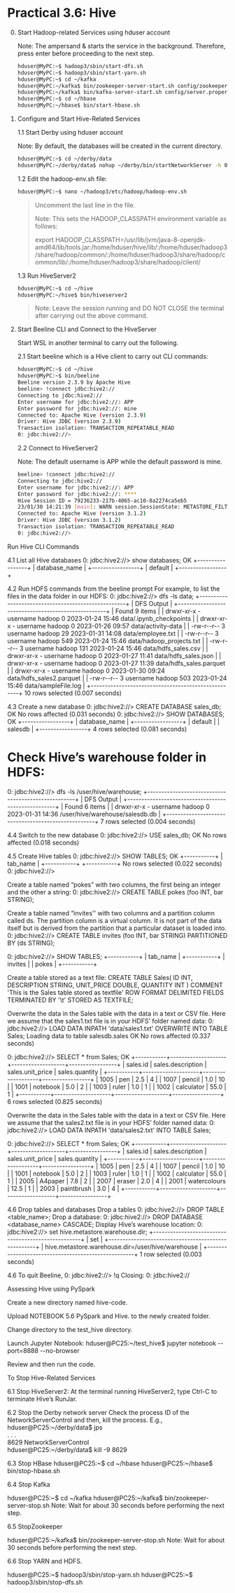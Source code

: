 # Practical 3.6: Hive

0. Start Hadoop-related Services using hduser account

   Note: The ampersand & starts the service in the background. Therefore, press enter before proceeding to the next step.

   ~~~bash
   hduser@MyPC:~$ hadoop3/sbin/start-dfs.sh 
   hduser@MyPC:~$ hadoop3/sbin/start-yarn.sh
   hduser@MyPC:~$ cd ~/kafka
   hduser@MyPC:~/kafka$ bin/zookeeper-server-start.sh config/zookeeper.properties &
   hduser@MyPC:~/kafka$ bin/kafka-server-start.sh config/server.properties &
   hduser@MyPC:~$ cd ~/hbase
   hduser@MyPC:~/hbase$ bin/start-hbase.sh
   ~~~

1. Configure and Start Hive-Related Services

   1.1 Start Derby using hduser account

     Note: By default, the databases will be created in the current directory.
     ~~~bash
     hduser@MyPC:~$ cd ~/derby/data
     hduser@MyPC:~/derby/data$ nohup ~/derby/bin/startNetworkServer -h 0.0.0.0 &
     ~~~

   1.2 Edit the hadoop-env.sh file:
    ~~~bash
    hduser@MyPC:~$ nano ~/hadoop3/etc/hadoop/hadoop-env.sh
    ~~~
    > Uncomment the last line in the file.
    > 
    > Note: This sets the HADOOP_CLASSPATH environment variable as follows:
    > 
    > export HADOOP_CLASSPATH=/usr/lib/jvm/java-8-openjdk-amd64/lib/tools.jar:/home/hduser/hive/lib/:/home/hduser/hadoop3/share/hadoop/common/:/home/hduser/hadoop3/share/hadoop/common/lib/:/home/hduser/hadoop3/share/hadoop/client/

   1.3 Run HiveServer2
    ~~~bash
    hduser@MyPC:~$ cd ~/hive
    hduser@MyPC:~/hive$ bin/hiveserver2
    ~~~
    > Note:	Leave the session running and DO NOT CLOSE the terminal after carrying out the above command.



2. Start Beeline CLI and Connect to the HiveServer

   Start WSL in another terminal to carry out the following.

   2.1 Start beeline which is a Hive client to carry out CLI commands:
   ~~~bash
   hduser@MyPC:~$ cd ~/hive
   hduser@MyPC:~$ bin/beeline
   Beeline version 2.3.9 by Apache Hive
   beeline> !connect jdbc:hive2://
   Connecting to jdbc:hive2://
   Enter username for jdbc:hive2://: APP
   Enter password for jdbc:hive2://: mine
   Connected to: Apache Hive (version 2.3.9)
   Driver: Hive JDBC (version 2.3.9)
   Transaction isolation: TRANSACTION_REPEATABLE_READ
   0: jdbc:hive2://>
   ~~~

   2.2 Connect to HiveServer2

   Note: The default username is APP while the default password is mine.
   ~~~bash
   beeline> !connect jdbc:hive2://
   Connecting to jdbc:hive2://
   Enter username for jdbc:hive2://: APP
   Enter password for jdbc:hive2://: ****
   Hive Session ID = 79236233-217b-4065-ac10-8a2274ca5eb5
   23/01/30 14:21:39 [main]: WARN session.SessionState: METASTORE_FILTER_HOOK will be ignored, since hive.security.authorization.manager is set to instance of HiveAuthorizerFactory.
   Connected to: Apache Hive (version 3.1.2)
   Driver: Hive JDBC (version 3.1.2)
   Transaction isolation: TRANSACTION_REPEATABLE_READ
   0: jdbc:hive2://>
   ~~~



Run Hive CLI Commands

4.1 List all Hive databases
0: jdbc:hive2://> show databases;
OK
+-----------------+
|  database_name  |
+-----------------+
| default     	|
+-----------------+

4.2 Run HDFS commands from the beeline prompt
For example, to list the files in the data folder in our HDFS:
0: jdbc:hive2://> dfs -ls data;
+----------------------------------------------------+
|                 	DFS Output                 	|
+----------------------------------------------------+
| Found 9 items                                  	|
| drwxr-xr-x   - username hadoop      	0 2023-01-24 15:46 data/.ipynb_checkpoints |
| drwxr-xr-x   - username hadoop      	0 2023-01-26 09:57 data/activity-data |
| -rw-r--r--   3 username hadoop     	29 2023-01-31 14:08 data/employee.txt |
| -rw-r--r--   3 username hadoop    	549 2023-01-24 15:46 data/hadoop_projects.txt |
| -rw-r--r--   3 username hadoop    	131 2023-01-24 15:46 data/hdfs_sales.csv |
| drwxr-xr-x   - username hadoop      	0 2023-01-27 11:41 data/hdfs_sales.json |
| drwxr-xr-x   - username hadoop      	0 2023-01-27 11:39 data/hdfs_sales.parquet |
| drwxr-xr-x   - username hadoop      	0 2023-01-30 09:24 data/hdfs_sales2.parquet |
| -rw-r--r--   3 username hadoop    	503 2023-01-24 15:46 data/sampleFile.log |
+----------------------------------------------------+
10 rows selected (0.007 seconds)

4.3 Create a new database
0: jdbc:hive2://> CREATE DATABASE sales_db;
OK
No rows affected (0.031 seconds)
0: jdbc:hive2://> SHOW DATABASES;
OK
+-----------------+
|  database_name  |
+-----------------+
| default     	|
| salesdb     	|
+-----------------+
4 rows selected (0.081 seconds)

# Check Hive’s warehouse folder in HDFS:
0: jdbc:hive2://> dfs -ls /user/hive/warehouse;
+----------------------------------------------------+
|                 	DFS Output                 	|
+----------------------------------------------------+
| Found 6 items                                  	|
| drwxr-xr-x   - username hadoop      	0 2023-01-31 14:36 /user/hive/warehouse/salesdb.db |
+----------------------------------------------------+
7 rows selected (0.004 seconds)

4.4 Switch to the new database
0: jdbc:hive2://> USE sales_db;
OK
No rows affected (0.018 seconds)

4.5 Create Hive tables
0: jdbc:hive2://> SHOW TABLES;
OK
+-----------+
| tab_name  |
+-----------+
+-----------+
No rows selected (0.022 seconds)
0: jdbc:hive2://>

Create a table named “pokes” with two columns, the first being an integer and the other a string:
0: jdbc:hive2://> CREATE TABLE pokes (foo INT, bar STRING);

Create a table named “invites'' with two columns and a partition column called ds. The partition column is a virtual column. It is not part of the data itself but is derived from the partition that a particular dataset is loaded into.
0: jdbc:hive2://> CREATE TABLE invites (foo INT, bar STRING) PARTITIONED BY (ds STRING);

0: jdbc:hive2://> SHOW TABLES;
+-----------+
| tab_name  |
+-----------+
| invites   |
| pokes 	|
+-----------+


Create a table stored as a text file:
CREATE TABLE Sales(
ID INT,
DESCRIPTION STRING,
UNIT_PRICE DOUBLE,
QUANTITY INT
)
COMMENT 'This is the Sales table stored as textfile'
ROW FORMAT DELIMITED
FIELDS TERMINATED BY '\t'
STORED AS TEXTFILE;

Overwrite the data in the Sales table with the data in a text or CSV file. Here we assume that the sales1.txt file is in your HDFS’ folder named data:
0: jdbc:hive2://> LOAD DATA INPATH 'data/sales1.txt' OVERWRITE INTO TABLE Sales;
Loading data to table salesdb.sales
OK
No rows affected (0.337 seconds)

0: jdbc:hive2://> SELECT * from Sales;
OK
+-----------+--------------------+-------------------+-----------------+
| sales.id  | sales.description  | sales.unit_price  | sales.quantity  |
+-----------+--------------------+-------------------+-----------------+
| 1005  	| pen            	| 2.5           	| 4           	|
| 1007  	| pencil         	| 1.0           	| 10          	|
| 1001  	| notebook       	| 5.0           	| 2           	|
| 1003  	| ruler          	| 1.0           	| 1           	|
| 1002  	| calculator     	| 55.0          	| 1           	|
+-----------+--------------------+-------------------+-----------------+
6 rows selected (0.825 seconds)


Overwrite the data in the Sales table with the data in a text or CSV file. Here we assume that the sales2.txt file is in your HDFS’ folder named data:
0: jdbc:hive2://> LOAD DATA INPATH 'data/sales2.txt' INTO TABLE Sales;

0: jdbc:hive2://> SELECT * from Sales;
OK
+-----------+--------------------+-------------------+-----------------+
| sales.id  | sales.description  | sales.unit_price  | sales.quantity  |
+-----------+--------------------+-------------------+-----------------+
| 1005  	| pen            	| 2.5           	| 4           	|
| 1007  	| pencil         	| 1.0           	| 10          	|
| 1001  	| notebook       	| 5.0           	| 2           	|
| 1003  	| ruler          	| 1.0           	| 1           	|
| 1002  	| calculator     	| 55.0          	| 1           	|
| 2005  	| A4paper        	| 7.8           	| 2           	|
| 2007  	| eraser         	| 2.0           	| 4           	|
| 2001  	| watercolours   	| 12.5          	| 1           	|
| 2003  	| paintbrush     	| 3.0           	| 4           	|
+-----------+--------------------+-------------------+-----------------+


4.6  Drop tables and databases
Drop a tables
0: jdbc:hive2://> DROP TABLE <table_name>;
Drop a database:
0: jdbc:hive2://> DROP DATABASE <database_name> CASCADE;
Display Hive’s warehouse location:
0: jdbc:hive2://> set hive.metastore.warehouse.dir;
+----------------------------------------------------+
|                    	set                     	|
+----------------------------------------------------+
| hive.metastore.warehouse.dir=/user/hive/warehouse  |
+----------------------------------------------------+
1 row selected (0.003 seconds)

4.6  To quit Beeline,
0: jdbc:hive2://> !q
Closing: 0: jdbc:hive2://



Assessing Hive using PySpark

Create a new directory named hive-code.

Upload NOTEBOOK 5.6 PySpark and Hive. to the newly created folder.

Change directory to the test_hive directory.

Launch Jupyter Notebook:
hduser@PC25:~/test_hive$ jupyter notebook --port=8888 --no-browser

Review and then run the code.

To Stop Hive-Related Services

6.1 Stop HiveServer2:
At the terminal running HiveServer2, type Ctrl-C to terminate Hive’s RunJar.

6.2 Stop the Derby network server 
Check the process ID of the NetworkServerControl and then, kill the process. E.g., 
hduser@PC25:~/derby/data$ jps                           
. . .                                                                         
8629 NetworkServerControl                               
hduser@PC25:~/derby/data$ kill -9 8629 

6.3 Stop HBase
hduser@PC25:~$ cd ~/hbase
hduser@PC25:~/hbase$ bin/stop-hbase.sh

6.4 Stop Kafka

hduser@PC25:~$ cd ~/kafka
hduser@PC25:~/kafka$ bin/zookeeper-server-stop.sh
Note: Wait for about 30 seconds before performing the next step.

6.5 StopZookeeper

hduser@PC25:~/kafka$ bin/zookeeper-server-stop.sh
Note: Wait for about 30 seconds before performing the next step.

6.6 Stop YARN and HDFS.

hduser@PC25:~$ hadoop3/sbin/stop-yarn.sh
hduser@PC25:~$ hadoop3/sbin/stop-dfs.sh





